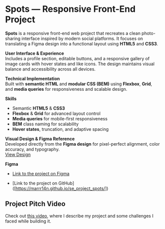 # Spots — Responsive Front-End Project  

**Spots** is a responsive front-end web project that recreates a clean photo-sharing interface inspired by modern social platforms. It focuses on translating a Figma design into a functional layout using **HTML5** and **CSS3**.  

**User Interface & Experience**  
Includes a profile section, editable buttons, and a responsive gallery of image cards with hover states and like icons. The design maintains visual balance and accessibility across all devices.  

**Technical Implementation**  
Built with **semantic HTML** and **modular CSS (BEM)** using **Flexbox**, **Grid**, and **media queries** for responsiveness and scalable design.  

**Skills**  
- Semantic **HTML5** & **CSS3**
- **Flexbox** & **Grid** for advanced layout control  
- **Media queries** for mobile-first responsiveness  
- **BEM** class naming for scalability  
- **Hover states**, truncation, and adaptive spacing  

**Visual Design & Figma Reference**  
Developed directly from the **Figma design** for pixel-perfect alignment, color accuracy, and typography.  
[View Design](https://www.figma.com/file/BBNm2bC3lj8QQMHlnqRsga/Sprint-3-Project-%E2%80%94-Spots?type=design&node-id=2%3A60&mode=design&t=afgNFybdorZO6cQo-1)
  
**Figma**  
  
* [Link to the project on Figma](https://www.figma.com/file/BBNm2bC3lj8QQMHlnqRsga/Sprint-3-Project-%E2%80%94-Spots?type=design&node-id=2%3A60&mode=design&t=afgNFybdorZO6cQo-1)
  
* [Link to the project on GitHub] ([https://marrr14n.github.io/se_project_spots/])

 ## Project Pitch Video
 
 Check out [this video](https://drive.google.com/file/d/1knwVuEc7VO1yg0zCYqoOmwf3XyfuXC8-/view?usp=sharing), where I describe my project and some challenges I faced while building it.

